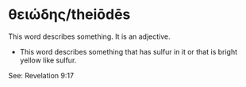 # θειώδης/theiōdēs
This word describes something. It is an adjective. 

* This word describes something that has sulfur in it or that is bright yellow like sulfur. 

See: Revelation 9:17
